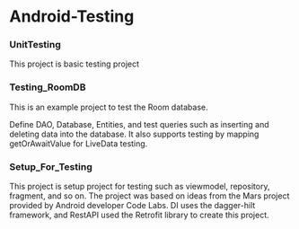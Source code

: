 # Android-Testing


### UnitTesting
This project is basic testing project

### Testing_RoomDB
This is an example project to test the Room database.

Define DAO, Database, Entities, and test queries such as inserting and deleting data into the database.
It also supports testing by mapping getOrAwaitValue for LiveData testing.

### Setup_For_Testing

This project is setup project for testing such as viewmodel, repository, fragment, and so on.
The project was based on ideas from the Mars project provided by Android developer Code Labs.
DI uses the dagger-hilt framework, and RestAPI used the Retrofit library to create this project.

